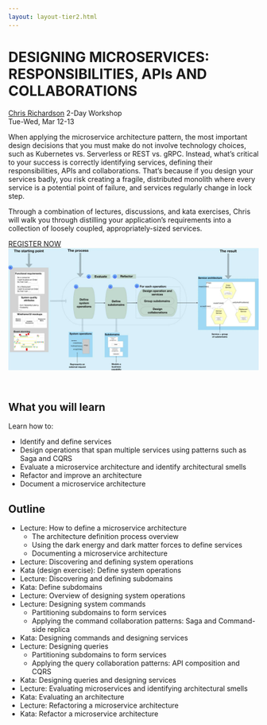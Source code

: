 ```yaml
---
layout: layout-tier2.html
---
```

<div class="container section workshop-single-page">
    <div class="row">
        <div class="col-xs-12 col-sm-2">
            <div class="speaker-container">
                <a href="../speakers/chris-richardson.html"><div class="new-speaker-img dan-young-and-mike-rozinsky"></div></a>
            </div>
        </div>
        <div class="col-xs-12 col-sm-8 content">
            <h1>DESIGNING MICROSERVICES: RESPONSIBILITIES, API<span style="text-transform: lowercase">s</span> AND COLLABORATIONS</h1>
            <p><span class="speaker-name"><a href="../speakers/chris-richardson.html">Chris Richardson</a></span>
            <span class="duration">2-Day Workshop<br>Tue-Wed, Mar 12-13</span></p>
            <p>When applying the microservice architecture pattern, the most important design decisions that you must make do not involve technology choices, such as Kubernetes vs. Serverless or REST vs. gRPC. Instead, what’s critical to your success is correctly identifying services, defining their responsibilities, APIs and collaborations. That’s because if you design your services badly, you risk creating a fragile, distributed monolith where every service is a potential point of failure, and services regularly change in lock step.</p>
            <p>Through a combination of lectures, discussions, and kata exercises, Chris will walk you through distilling your application’s requirements into a collection of loosely coupled, appropriately-sized services.</p>
            <div class="text-center"><a class="btn" href="https://ti.to/EDDD/explore-ddd-2024">REGISTER NOW</a></div>
            <img src="../img/workshop/Workshop-Chris-Richardson-1.jpg" class="speaker--workshop-content-img" alt="" style="margin-bottom: 30px">
            <h2>What you will learn</h2>
            <p>Learn how to:</p>
            <ul>
                <li>Identify and define services</li>
                <li>Design operations that span multiple services using patterns such as Saga and CQRS</li>
                <li>Evaluate a microservice architecture and identify architectural smells</li>
                <li>Refactor and improve an architecture</li>
                <li>Document a microservice architecture</li>
            </ul>
            <h2>Outline</h2>
            <ul>
                <li>Lecture: How to define a microservice architecture
                    <ul>
                        <li>The architecture definition process overview</li>
                        <li>Using the dark energy and dark matter forces to define services</li>
                        <li>Documenting a microservice architecture</li>
                    </ul>
                </li>
                <li>Lecture: Discovering and defining system operations</li>
                <li>Kata (design exercise): Define system operations
                <li>Lecture: Discovering and defining subdomains
                <li>Kata: Define subdomains
                <li>Lecture: Overview of designing system operations
                <li>Lecture: Designing system commands
                    <ul>
                        <li>Partitioning subdomains to form services</li>
                        <li>Applying the command collaboration patterns: Saga and Command-side replica</li>
                    </ul>
                </li>
                <li>Kata: Designing commands and designing services</li>
                <li>Lecture: Designing queries
                    <ul>
                        <li>Partitioning subdomains to form services</li>
                        <li>Applying the query collaboration patterns: API composition and CQRS</li>
                    </ul>
                <li>Kata: Designing queries and designing services</li>
                <li>Lecture: Evaluating microservices and identifying architectural smells</li>
                <li>Kata: Evaluating an architecture</li>
                <li>Lecture: Refactoring a microservice architecture</li>
                <li>Kata: Refactor a microservice architecture</li>
            </ul>
        </div>
    </div>
</div>